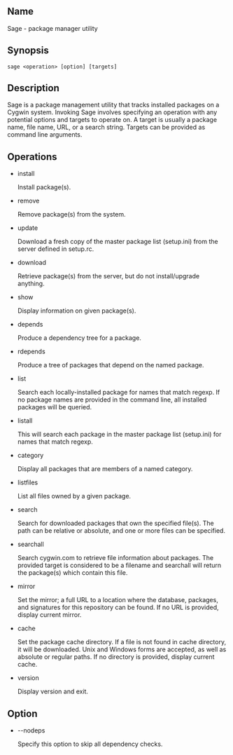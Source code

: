 ## Name

Sage - package manager utility

## Synopsis

    sage <operation> [option] [targets]

## Description

Sage is a package management utility that tracks installed packages on a Cygwin
system. Invoking Sage involves specifying an operation with any potential
options and targets to operate on. A target is usually a package name, file
name, URL, or a search string. Targets can be provided as command line
arguments.

## Operations

* install

  Install package(s).

* remove

  Remove package(s) from the system.

* update

  Download a fresh copy of the master package list (setup.ini) from the server
  defined in setup.rc.

* download

  Retrieve package(s) from the server, but do not install/upgrade anything.

* show

  Display information on given package(s).

* depends

  Produce a dependency tree for a package.

* rdepends

  Produce a tree of packages that depend on the named package.

* list

  Search each locally-installed package for names that match regexp. If no
  package names are provided in the command line, all installed packages will be
  queried.

* listall

  This will search each package in the master package list (setup.ini) for names
  that match regexp.

* category

  Display all packages that are members of a named category.

* listfiles

  List all files owned by a given package.

* search

  Search for downloaded packages that own the specified file(s). The path can be
  relative or absolute, and one or more files can be specified.

* searchall

  Search cygwin.com to retrieve file information about packages. The provided
  target is considered to be a filename and searchall will return the package(s)
  which contain this file.

* mirror

  Set the mirror; a full URL to a location where the database, packages, and
  signatures for this repository can be found. If no URL is provided, display
  current mirror.

* cache

  Set the package cache directory. If a file is not found in cache directory, it
  will be downloaded. Unix and Windows forms are accepted, as well as absolute
  or regular paths. If no directory is provided, display current cache.

* version

  Display version and exit.

## Option

* --nodeps

  Specify this option to skip all dependency checks.
